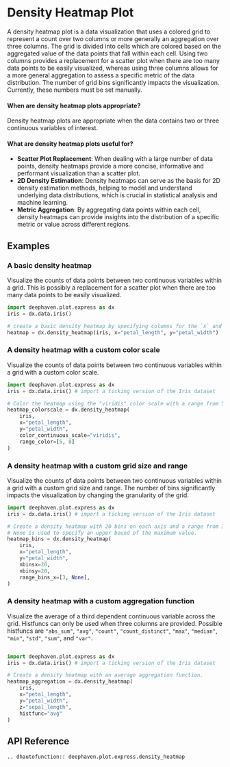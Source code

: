 # Density Heatmap Plot

A density heatmap plot is a data visualization that uses a colored grid to represent a count over two columns or more generally an aggregation over three columns. The grid is divided into cells which are colored based on the aggregated value of the data points that fall within each cell. Using two columns provides a replacement for a scatter plot when there are too many data points to be easily visualized, whereas using three columns allows for a more general aggregation to assess a specific metric of the data distribution. The number of grid bins significantly impacts the visualization. Currently, these numbers must be set manually.

#### When are density heatmap plots appropriate? 
Density heatmap plots are appropriate when the data contains two or three continuous variables of interest.

#### What are density heatmap plots useful for? 

- **Scatter Plot Replacement**: When dealing with a large number of data points, density heatmaps provide a more concise, informative and performant visualization than a scatter plot.
- **2D Density Estimation**: Density heatmaps can serve as the basis for 2D density estimation methods, helping to model and understand underlying data distributions, which is crucial in statistical analysis and machine learning.
- **Metric Aggregation**: By aggregating data points within each cell, density heatmaps can provide insights into the distribution of a specific metric or value across different regions.

## Examples

### A basic density heatmap

Visualize the counts of data points between two continuous variables within a grid. This is possibly a replacement for a scatter plot when there are too many data points to be easily visualized.

```python order=heatmap,iris
import deephaven.plot.express as dx
iris = dx.data.iris()

# create a basic density heatmap by specifying columns for the `x` and `y` axes
heatmap = dx.density_heatmap(iris, x="petal_length", y="petal_width")
```

### A density heatmap with a custom color scale

Visualize the counts of data points between two continuous variables within a grid with a custom color scale.

```py order=heatmap_colorscale,iris
import deephaven.plot.express as dx
iris = dx.data.iris() # import a ticking version of the Iris dataset

# Color the heatmap using the "viridis" color scale with a range from 5 to 8
heatmap_colorscale = dx.density_heatmap(
    iris,
    x="petal_length", 
    y="petal_width", 
    color_continuous_scale="viridis", 
    range_color=[5, 8]
)
```

### A density heatmap with a custom grid size and range

Visualize the counts of data points between two continuous variables within a grid with a custom grid size and range. The number of bins significantly impacts the visualization by changing the granularity of the grid.

```py order=heatmap_bins,iris
import deephaven.plot.express as dx
iris = dx.data.iris() # import a ticking version of the Iris dataset

# Create a density heatmap with 20 bins on each axis and a range from 3 to the maximum value for the x-axis. 
# None is used to specify an upper bound of the maximum value.
heatmap_bins = dx.density_heatmap(
    iris, 
    x="petal_length", 
    y="petal_width", 
    nbinsx=20,
    nbinsy=20,
    range_bins_x=[3, None],  
)
```

### A density heatmap with a custom aggregation function

Visualize the average of a third dependent continuous variable across the grid. Histfuncs can only be used when three columns are provided. Possible histfuncs are `"abs_sum"`, `"avg"`, `"count"`, `"count_distinct"`, `"max"`, `"median"`, `"min"`, `"std"`, `"sum"`, and `"var"`.

```py order=heatmap_aggregation,iris

import deephaven.plot.express as dx
iris = dx.data.iris() # import a ticking version of the Iris dataset

# Create a density heatmap with an average aggregation function.
heatmap_aggregation = dx.density_heatmap(
    iris, 
    x="petal_length", 
    y="petal_width", 
    z="sepal_length", 
    histfunc="avg"
)
```


## API Reference
```{eval-rst}
.. dhautofunction:: deephaven.plot.express.density_heatmap
```